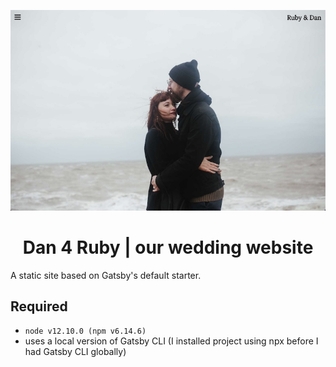 <p align="center">
  <a href="https://dan4ruby.netlify.app/">
    <img alt="Gatsby" src="src/images/Dan4Ruby-screenshot.jpg" width="800" />
  </a>
</p>
<h1 align="center">
  Dan 4 Ruby | our wedding website
</h1>

A static site based on Gatsby's default starter.

## Required

- `node v12.10.0 (npm v6.14.6)`
- uses a local version of Gatsby CLI (I installed project using npx before I had Gatsby CLI globally)
